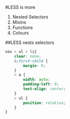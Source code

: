 #LESS is more

1. Nested Selectors
1. Mixins
1. Functions
1. Colours

##LESS nests selectors

```css
nav > ul > li{
    clear: none;
    &:first-child {
        margin: 0;
    }
    > a {
        width: auto;
        padding-left: 0;
        text-align: center;
    }
    > ul {
        position: relative;
    }
}
```
